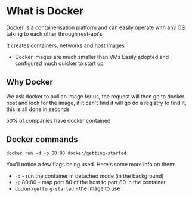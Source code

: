 # What is Docker

Docker is a containerisation platform and can easily operate with any OS.
talking to each other through rest-api's

It creates containers, networks and host images

- Docker images are much smaller than VMs
Easily adopted and configured
much quicker to start up

## Why Docker

We ask docker to pull an image for us, the request will then go to docker host
and look for the image, if it can't find it will go do a registry to find it,
this is all done in seconds

50% of companies have docker contained

## Docker commands

```
docker run -d -p 80:80 docker/getting-started
```

You'll notice a few flags being used. Here's some more info on them:

- ``-d`` - run the container in detached mode (in the background)
- ``-p`` 80:80 - map port 80 of the host to port 80 in the container
- ``docker/getting-started`` - the image to use
